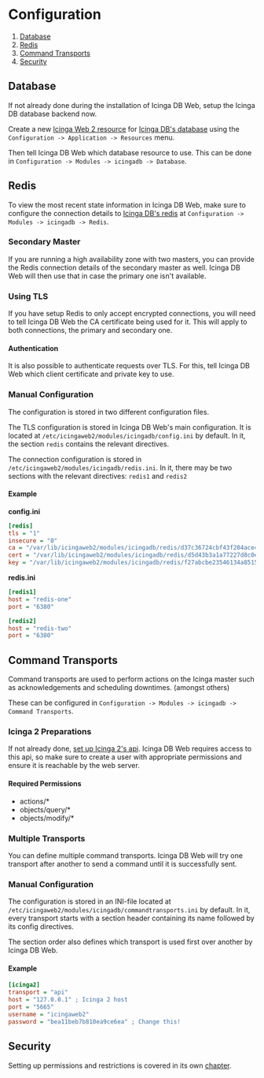 # Configuration

1. [Database](#database)
2. [Redis](#redis)
3. [Command Transports](#command-transports)
4. [Security](#security)

## Database

If not already done during the installation of Icinga DB Web, setup the Icinga DB database backend now.

Create a new [Icinga Web 2 resource](https://icinga.com/docs/icingaweb2/latest/doc/04-Resources/#database)
for [Icinga DB's database](https://icinga.com/docs/icingadb/latest/doc/02-Installation/#configuring-mysql)
using the `Configuration -> Application -> Resources` menu.

Then tell Icinga DB Web which database resource to use. This can be done in
`Configuration -> Modules -> icingadb -> Database`.

## Redis

To view the most recent state information in Icinga DB Web, make sure to configure the connection details to
[Icinga DB's redis](https://icinga.com/docs/icingadb/latest/doc/02-Installation/#installing-icinga-db-redis)
at `Configuration -> Modules -> icingadb -> Redis`.

### Secondary Master

If you are running a high availability zone with two masters, you can provide the Redis connection details
of the secondary master as well. Icinga DB Web will then use that in case the primary one isn't available.

### Using TLS

If you have setup Redis to only accept encrypted connections, you will need to tell Icinga DB Web the CA certificate
being used for it. This will apply to both connections, the primary and secondary one.

#### Authentication

It is also possible to authenticate requests over TLS. For this, tell Icinga DB Web which client certificate and
private key to use.

### Manual Configuration

The configuration is stored in two different configuration files.

The TLS configuration is stored in Icinga DB Web's main configuration. It is located at
`/etc/icingaweb2/modules/icingadb/config.ini` by default. In it, the section `redis`
contains the relevant directives.

The connection configuration is stored in `/etc/icingaweb2/modules/icingadb/redis.ini`. In it, there may be two
sections with the relevant directives: `redis1` and `redis2`

#### Example

**config.ini**
```ini
[redis]
tls = "1"
insecure = "0"
ca = "/var/lib/icingaweb2/modules/icingadb/redis/d37c36724cbf43f204ace4caa5b1b919-ca.pem"
cert = "/var/lib/icingaweb2/modules/icingadb/redis/d5d43b3a1a77227d8c0ee12adc04483c-cert.pem"
key = "/var/lib/icingaweb2/modules/icingadb/redis/f27abcbe23546134a8515283f1987e15-key.pem"
```

**redis.ini**
```ini
[redis1]
host = "redis-one"
port = "6380"

[redis2]
host = "redis-two"
port = "6380"
```

## Command Transports

Command transports are used to perform actions on the Icinga master such as acknowledgements and scheduling downtimes.
(amongst others)

These can be configured in `Configuration -> Modules -> icingadb -> Command Transports`.

### Icinga 2 Preparations

If not already done, [set up Icinga 2's api](https://icinga.com/docs/icinga-2/latest/doc/12-icinga2-api/#setting-up-the-api).
Icinga DB Web requires access to this api, so make sure to create a user with appropriate permissions and ensure it is
reachable by the web server.

#### Required Permissions

* actions/*
* objects/query/*
* objects/modify/*

### Multiple Transports

You can define multiple command transports. Icinga DB Web will try one transport after another to send a command until
it is successfully sent.

### Manual Configuration

The configuration is stored in an INI-file located at `/etc/icingaweb2/modules/icingadb/commandtransports.ini` by
default. In it, every transport starts with a section header containing its name followed by its config directives.

The section order also defines which transport is used first over another by Icinga DB Web.

#### Example

```ini
[icinga2]
transport = "api"
host = "127.0.0.1" ; Icinga 2 host
port = "5665"
username = "icingaweb2"
password = "bea11beb7b810ea9ce6ea" ; Change this!
```

## Security

Setting up permissions and restrictions is covered in its own [chapter](04-Security.md).
